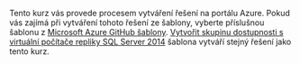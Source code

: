 Tento kurz vás provede procesem vytváření řešení na portálu Azure. Pokud vás zajímá při vytváření tohoto řešení ze šablony, vyberte příslušnou šablonu z [Microsoft Azure GitHub šablony](http://github.com/Azure/azure-quickstart-templates). [Vytvořit skupinu dostupnosti s virtuální počítače repliky SQL Server 2014](http://github.com/Azure/azure-quickstart-templates/tree/master/sqlvm-alwayson-cluster) šablona vytváří stejný řešení jako tento kurz. 

